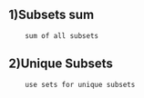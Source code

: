 ## 1)Subsets sum
        sum of all subsets

## 2)Unique Subsets
        use sets for unique subsets